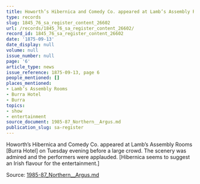 ```yaml
---
title: Howorth’s Hibernica and Comedy Co. appeared at Lamb’s Assembly Rooms
type: records
slug: 1845_76_sa_register_content_26602
url: /records/1845_76_sa_register_content_26602/
record_id: 1845_76_sa_register_content_26602
date: '1875-09-13'
date_display: null
volume: null
issue_number: null
page: '6'
article_type: news
issue_reference: 1875-09-13, page 6
people_mentioned: []
places_mentioned:
- Lamb’s Assembly Rooms
- Burra Hotel
- Burra
topics:
- show
- entertainment
source_document: 1985-87_Northern__Argus.md
publication_slug: sa-register
---
```


Howorth’s Hibernica and Comedy Co. appeared at Lamb’s Assembly Rooms [Burra Hotel] on Tuesday evening before a large crowd.  The scenery was admired and the performers were applauded.  [Hibernica seems to suggest an Irish flavour for the entertainment.]

Source: [1985-87_Northern__Argus.md](/downloads/markdown/1985-87_Northern__Argus.md)
